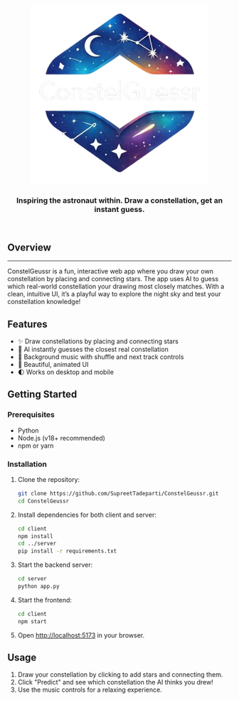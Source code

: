 <div align="center">
   <img src="client/src/assets/logo.png" alt="Logo" width="400"/>
   <h3>Inspiring the astronaut within. Draw a constellation, get an instant guess.</h3>
</div>
<br>

## Overview

---

ConstelGeussr is a fun, interactive web app where you draw your own constellation by placing and connecting stars. The app uses AI to guess which real-world constellation your drawing most closely matches. With a clean, intuitive UI, it’s a playful way to explore the night sky and test your constellation knowledge!

## Features

- ✨ Draw constellations by placing and connecting stars
- 🤖 AI instantly guesses the closest real constellation
- 🎵 Background music with shuffle and next track controls
- 🌌 Beautiful, animated UI
- 🌓 Works on desktop and mobile

## Getting Started

### Prerequisites

- Python
- Node.js (v18+ recommended)
- npm or yarn

### Installation

1. Clone the repository:

   ```sh
   git clone https://github.com/SupreetTadeparti/ConstelGeussr.git
   cd ConstelGeussr
   ```

2. Install dependencies for both client and server:

   ```sh
   cd client
   npm install
   cd ../server
   pip install -r requirements.txt
   ```

3. Start the backend server:

   ```sh
   cd server
   python app.py
   ```

4. Start the frontend:

   ```sh
   cd client
   npm start
   ```

5. Open [http://localhost:5173](http://localhost:5173) in your browser.

## Usage

1. Draw your constellation by clicking to add stars and connecting them.
2. Click "Predict" and see which constellation the AI thinks you drew!
3. Use the music controls for a relaxing experience.
